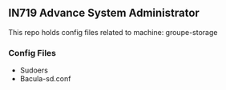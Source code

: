 ## IN719 Advance System Administrator

This repo holds config files related to machine: groupe-storage

### Config Files

- Sudoers
- Bacula-sd.conf

